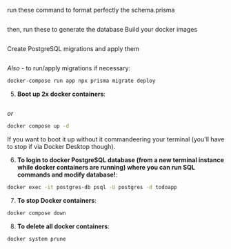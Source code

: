 run these command to format perfectly the schema.prisma

```bash

```

then, run these to generate the database
Build your docker images

```bash

```

Create PostgreSQL migrations and apply them

```bash

```

_Also_ - to run/apply migrations if necessary:

```bash
docker-compose run app npx prisma migrate deploy
```

5. **Boot up 2x docker containers**:

```bash

```

_or_

```bash
docker compose up -d
```

If you want to boot it up without it commandeering your terminal (you'll have to stop if via Docker Desktop though).

6. **To login to docker PostgreSQL database (from a new terminal instance while docker containers are running) where you can run SQL commands and modify database!**:

```bash
docker exec -it postgres-db psql -U postgres -d todoapp
```

7. **To stop Docker containers**:

```bash
docker compose down
```

8. **To delete all docker containers**:

```bash
docker system prune

```
